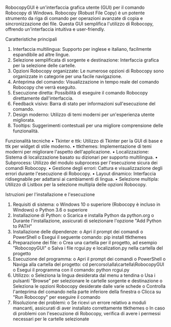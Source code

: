 RobocopyGUI è un'interfaccia grafica utente (GUI) per il comando Robocopy di Windows. Robocopy (Robust File Copy) è un potente strumento da riga di comando per operazioni avanzate di copia e sincronizzazione dei file. Questa GUI semplifica l'utilizzo di Robocopy, offrendo un'interfaccia intuitiva e user-friendly.

Caratteristiche principali
1.	Interfaccia multilingua: Supporto per inglese e italiano, facilmente espandibile ad altre lingue.
2.	Selezione semplificata di sorgente e destinazione: Interfaccia grafica per la selezione delle cartelle.
3.	Opzioni Robocopy organizzate: Le numerose opzioni di Robocopy sono organizzate in categorie per una facile navigazione.
4.	Anteprima del comando: Visualizzazione in tempo reale del comando Robocopy che verrà eseguito.
5.	Esecuzione diretta: Possibilità di eseguire il comando Robocopy direttamente dall'interfaccia.
6.	Feedback visivo: Barra di stato per informazioni sull'esecuzione del comando.
7.	Design moderno: Utilizzo di temi moderni per un'esperienza utente migliorata.
8.	Tooltips: Suggerimenti contestuali per una migliore comprensione delle funzionalità.

Funzionalità tecniche
•	Tkinter e ttk: Utilizzo di Tkinter per la GUI di base e ttk per widget di stile moderno.
•	ttkthemes: Implementazione di temi moderni per migliorare l'aspetto dell'applicazione.
•	Localizzazione: Sistema di localizzazione basato su dizionari per supporto multilingua.
•	Subprocess: Utilizzo del modulo subprocess per l'esecuzione sicura dei comandi Robocopy.
•	Gestione degli errori: Cattura e visualizzazione degli errori durante l'esecuzione di Robocopy.
•	Layout dinamico: Interfaccia ridisegnabile per adattarsi ai cambiamenti di lingua.
•	Selezione multipla: Utilizzo di Listbox per la selezione multipla delle opzioni Robocopy.

Istruzioni per l'installazione e l'esecuzione
1.	Requisiti di sistema: 
o	Windows 10 o superiore (Robocopy è incluso in Windows)
o	Python 3.6 o superiore
2.	Installazione di Python: 
o	Scarica e installa Python da python.org
o	Durante l'installazione, assicurati di selezionare l'opzione "Add Python to PATH"
3.	Installazione delle dipendenze: 
o	Apri il prompt dei comandi o PowerShell
o	Esegui il seguente comando: 
		pip install ttkthemes
4.	Preparazione dei file: 
o	Crea una cartella per il progetto, ad esempio "RobocopyGUI"
o	Salva i file rcgui.py e localization.py nella cartella del progetto
5.	Esecuzione del programma: 
o	Apri il prompt dei comandi o PowerShell
o	Naviga alla cartella del progetto: 
		cd percorso\alla\cartella\RobocopyGUI
o	Esegui il programma con il comando: 
		python rcgui.py
6.	Utilizzo: 
o	Seleziona la lingua desiderata dal menu a tendina
o	Usa i pulsanti "Browse" per selezionare le cartelle sorgente e destinazione
o	Seleziona le opzioni Robocopy desiderate dalle varie schede
o	Controlla l'anteprima del comando nella parte inferiore della finestra
o	Clicca su "Run Robocopy" per eseguire il comando
7.	Risoluzione dei problemi: 
o	Se ricevi un errore relativo a moduli mancanti, assicurati di aver installato correttamente ttkthemes
o	In caso di problemi con l'esecuzione di Robocopy, verifica di avere i permessi necessari per le cartelle selezionate
